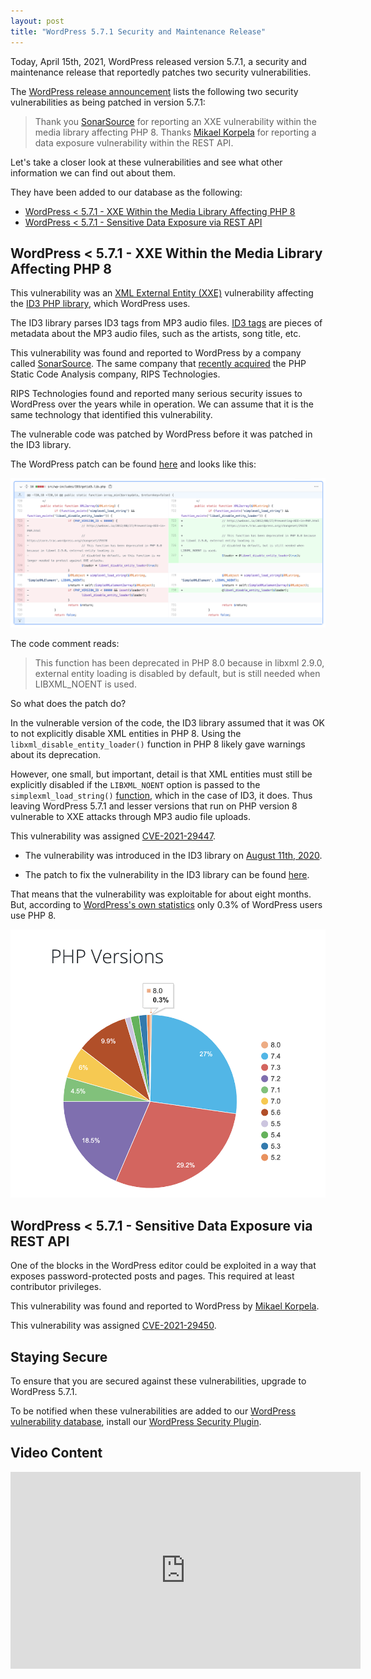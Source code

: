 ```yaml
---
layout: post
title: "WordPress 5.7.1 Security and Maintenance Release"
---
```


Today, April 15th, 2021, WordPress released version 5.7.1, a security and maintenance release that reportedly patches two security vulnerabilities.

The [WordPress release announcement](https://wordpress.org/news/2021/04/wordpress-5-7-1-security-and-maintenance-release/) lists the following two security vulnerabilities as being patched in version 5.7.1:

> Thank you [SonarSource](https://www.sonarsource.com/) for reporting an XXE vulnerability within the media library affecting PHP 8.
> Thanks [Mikael Korpela](https://mikaelkorpela.fi/) for reporting a data exposure vulnerability within the REST API.

Let's take a closer look at these vulnerabilities and see what other information we can find out about them.

They have been added to our database as the following:

- [WordPress < 5.7.1 - XXE Within the Media Library Affecting PHP 8](https://wpscan.com/vulnerability/cbbe6c17-b24e-4be4-8937-c78472a138b5)
- [WordPress < 5.7.1 - Sensitive Data Exposure via REST API](https://wpscan.com/vulnerability/6a3ec618-c79e-4b9c-9020-86b157458ac5)

## WordPress < 5.7.1 - XXE Within the Media Library Affecting PHP 8

This vulnerability was an [XML External Entity (XXE)](https://portswigger.net/web-security/xxe) vulnerability affecting the [ID3 PHP library](https://www.getid3.org/), which WordPress uses.

The ID3 library parses ID3 tags from MP3 audio files. [ID3 tags](https://en.wikipedia.org/wiki/ID3) are pieces of metadata about the MP3 audio files, such as the artists, song title, etc.

This vulnerability was found and reported to WordPress by a company called [SonarSource](https://www.sonarsource.com/). The same company that [recently acquired](https://blog.ripstech.com/2020/rips-acquired-by-sonarsource/) the PHP Static Code Analysis company, RIPS Technologies.

RIPS Technologies found and reported many serious security issues to WordPress over the years while in operation. We can assume that it is the same technology that identified this vulnerability.

The vulnerable code was patched by WordPress before it was patched in the ID3 library.

The WordPress patch can be found [here](https://github.com/WordPress/wordpress-develop/commit/60fa61de5b151f8a1f46165f9aec4984ebd2ad87#diff-c411d86e3f3cc24f0cea5d999fc976244be83051edb2f2ce517c21207222e868) and looks like this:

![WordPress 5.7.1 XXE Security vulnerability](/assets/posts/wordpress-571-security/id3-xxe-wordpress.png)

The code comment reads:

> This function has been deprecated in PHP 8.0 because in libxml 2.9.0, external entity loading is disabled by default, but is still needed when LIBXML_NOENT is used.

So what does the patch do?

In the vulnerable version of the code, the ID3 library assumed that it was OK to not explicitly disable XML entities in PHP 8. Using the `libxml_disable_entity_loader()` function in PHP 8 likely gave warnings about its deprecation.

However, one small, but important, detail is that XML entities must still be explicitly disabled if the `LIBXML_NOENT` option is passed to the `simplexml_load_string()` [function](https://www.php.net/manual/en/function.libxml-disable-entity-loader.php), which in the case of ID3, it does. Thus leaving WordPress 5.7.1 and lesser versions that run on PHP version 8 vulnerable to XXE attacks through MP3 audio file uploads.

This vulnerability was assigned [CVE-2021-29447](https://cve.mitre.org/cgi-bin/cvename.cgi?name=CVE-2021-29447).

- The vulnerability was introduced in the ID3 library on [August 11th, 2020](https://github.com/JamesHeinrich/getID3/pull/260).

- The patch to fix the vulnerability in the ID3 library can be found [here](https://github.com/JamesHeinrich/getID3/pull/308).

That means that the vulnerability was exploitable for about eight months. But, according to [WordPress's own statistics](https://wordpress.org/about/stats/) only 0.3% of WordPress users use PHP 8.

![WordPress 5.7.1 PHP 8 Statistics](/assets/posts/wordpress-571-security/wordpress-php-stats.png)

## WordPress < 5.7.1 - Sensitive Data Exposure via REST API

One of the blocks in the WordPress editor could be exploited in a way that exposes password-protected posts and pages. This required at least contributor privileges.

This vulnerability was found and reported to WordPress by [Mikael Korpela](https://mikaelkorpela.fi/).

This vulnerability was assigned [CVE-2021-29450](https://cve.mitre.org/cgi-bin/cvename.cgi?name=CVE-2021-29450).

## Staying Secure

To ensure that you are secured against these vulnerabilities, upgrade to WordPress 5.7.1.

To be notified when these vulnerabilities are added to our [WordPress vulnerability database](https://wpscan.com/), install our [WordPress Security Plugin](https://wordpress.org/plugins/wpscan/).

## Video Content

<iframe width="560" height="315" src="https://www.youtube.com/embed/3NBxcmqCgt4" title="YouTube video player" frameborder="0" allow="accelerometer; autoplay; clipboard-write; encrypted-media; gyroscope; picture-in-picture" allowfullscreen></iframe>
